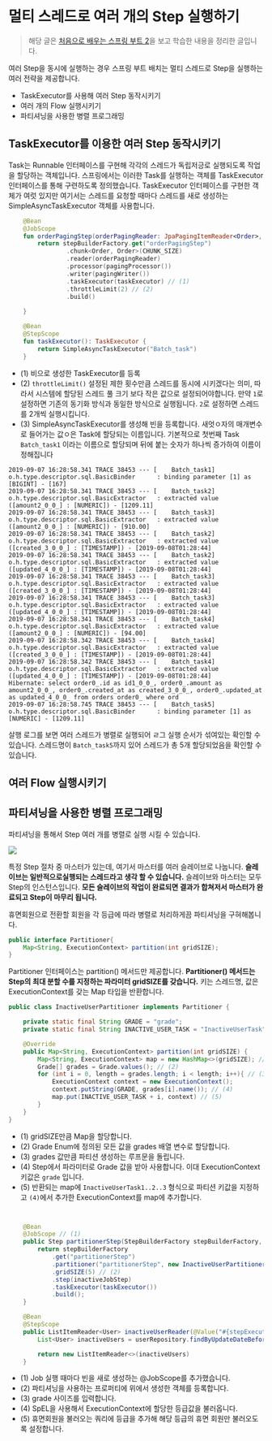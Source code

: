 # 멀티 스레드로 여러 개의 Step 실행하기

> 해당 글은 [처음으로 배우는 스프링 부트 2](http://www.hanbit.co.kr/store/books/look.php?p_code=B4458049183)을 보고 학습한 내용을 정리한 글입니다.

여러 Step을 동시에 실행하는 경우 스프링 부트 배치는 멀티 스레드로 Step을 실행하는 여러 전략을 제공합니다.

* TaskExecutor를 사용해 여러 Step 동작시키기
* 여러 개의 Flow 실행시키기
* 파티셔닝을 사용한 병렬 프로그래밍

## TaskExecutor를 이용한 여러 Step 동작시키기

Task는 Runnable 인터페이스를 구현해 각각의 스레드가 독립저긍로 실행되도록 작업을 할당하는 객체입니다. 스프링에서는 이러한 Task를 실행하는 객체를 TaskExecutor 인터페이스를 통해 구련하도록 정의했습니다. TaskExecutor
인터페이스를 구현한 객체가 여럿 있지만 여기서는 스레드를 요청할 때마다 스레드를 새로 생성하는 SimpleAsyncTaskExecutor 객체를 사용합니다.

```kotlin
    @Bean
    @JobScope
    fun orderPagingStep(orderPagingReader: JpaPagingItemReader<Order>, taskExecutor: TaskExecutor): Step {
        return stepBuilderFactory.get("orderPagingStep")
                .chunk<Order, Order>(CHUNK_SIZE)
                .reader(orderPagingReader)
                .processor(pagingProcessor())
                .writer(pagingWriter())
                .taskExecutor(taskExecutor) // (1)
                .throttleLimit(2) // (2)
                .build()
                
    }

    @Bean
    @StepScope
    fun taskExecutor(): TaskExecutor {
        return SimpleAsyncTaskExecutor("Batch_task")
    }


```

* (1) 비으로 생성한 TaskExecutor를 등록
* (2) `throttleLimit()` 설정된 제한 횟수만큼 스레드를 동시에 시키겠다는 의미, 따라서 시스템에 할당된 스레드 풀 크기 보다 작은 값으로 설정되어야합니다. 만약 `1`로 설정하면 기존의 동기화 방식과 동일한 방식으로
  실행됩니다. `2`로 설정하면 스레드를 2개씩 실행시킵니다.
* (3) SimpleAsyncTaskExecutor를 생성해 빈을 등록합니다. 새엇ㅇ자의 매개변수로 들어가는 값ㅇ은 Task에 할당되는 이름입니다. 기본적으로 첫번째 Task `Batch_task1` 이라는 이름으로 할당되며 뒤에 붙는 숫자가 하나씩
  증가하여 이름이 정해집니다

```
2019-09-07 16:28:58.341 TRACE 38453 --- [    Batch_task1] o.h.type.descriptor.sql.BasicBinder      : binding parameter [1] as [BIGINT] - [167]
2019-09-07 16:28:58.341 TRACE 38453 --- [    Batch_task2] o.h.type.descriptor.sql.BasicExtractor   : extracted value ([amount2_0_0_] : [NUMERIC]) - [1209.11]
2019-09-07 16:28:58.341 TRACE 38453 --- [    Batch_task3] o.h.type.descriptor.sql.BasicExtractor   : extracted value ([amount2_0_0_] : [NUMERIC]) - [910.00]
2019-09-07 16:28:58.341 TRACE 38453 --- [    Batch_task2] o.h.type.descriptor.sql.BasicExtractor   : extracted value ([created_3_0_0_] : [TIMESTAMP]) - [2019-09-08T01:28:44]
2019-09-07 16:28:58.341 TRACE 38453 --- [    Batch_task2] o.h.type.descriptor.sql.BasicExtractor   : extracted value ([updated_4_0_0_] : [TIMESTAMP]) - [2019-09-08T01:28:44]
2019-09-07 16:28:58.341 TRACE 38453 --- [    Batch_task3] o.h.type.descriptor.sql.BasicExtractor   : extracted value ([created_3_0_0_] : [TIMESTAMP]) - [2019-09-08T01:28:44]
2019-09-07 16:28:58.341 TRACE 38453 --- [    Batch_task3] o.h.type.descriptor.sql.BasicExtractor   : extracted value ([updated_4_0_0_] : [TIMESTAMP]) - [2019-09-08T01:28:44]
2019-09-07 16:28:58.341 TRACE 38453 --- [    Batch_task4] o.h.type.descriptor.sql.BasicExtractor   : extracted value ([amount2_0_0_] : [NUMERIC]) - [94.00]
2019-09-07 16:28:58.342 TRACE 38453 --- [    Batch_task4] o.h.type.descriptor.sql.BasicExtractor   : extracted value ([created_3_0_0_] : [TIMESTAMP]) - [2019-09-08T01:28:44]
2019-09-07 16:28:58.342 TRACE 38453 --- [    Batch_task4] o.h.type.descriptor.sql.BasicExtractor   : extracted value ([updated_4_0_0_] : [TIMESTAMP]) - [2019-09-08T01:28:44]
Hibernate: select order0_.id as id1_0_0_, order0_.amount as amount2_0_0_, order0_.created_at as created_3_0_0_, order0_.updated_at as updated_4_0_0_ from orders order0_ where ord
2019-09-07 16:28:58.745 TRACE 38453 --- [    Batch_task5] o.h.type.descriptor.sql.BasicBinder      : binding parameter [1] as [NUMERIC] - [1209.11]
```

살행 로그를 보면 여러 스레드가 병렬로 실행되어 ㄹ그 실행 순서가 섞여있는 확인할 수있습니다. 스레드명이 `Batch_task5`까지 있어 스레드가 총 5개 할당되었음을 확인할 수있습니다.

## 여러 Flow 실행시키기

## 파티셔닝을 사용한 병렬 프로그래밍

파티셔닝을 통해서 Step 여러 개를 병렬로 실행 시킬 수 있습니다.

![](https://raw.githubusercontent.com/cheese10yun/TIL/master/assets/batch-partitioner.png)

특정 Step 절차 중 마스터가 있는데, 여기서 마스터를 여러 슬레이브로 나눕니다. **슬레이브는 일반적으로실행되는 스레드라고 생각 할 수 있습니다.** 슬레이브와 마스터는 모두 Step의 인스턴스입니다. **모든 슬레이브의 작업이 완료되면 결과가
합쳐저서 마스터가 완료되고 Step이 마무리 됩니다.**

휴면회원으로 전환할 회원을 각 등급에 따라 병렬로 처리하게끔 파티셔닝을 구혀해봅니다.

```java
public interface Partitioner{
    Map<String, ExecutionContext> partition(int gridSIZE);
}
```

Partitioner 인터페이스는 partition() 메서드만 제공합니다. **Partitioner() 메서드는 Step의 최대 분할 수를 지정하는 파라미터 gridSIZE를 갖습니다.** 키는 스레드명, 값은 ExecutionContext를 갖는
Map 타입을 반환합니다.

```java
public class InactiveUserPartitioner implements Partitioner {

    private static final String GRADE = "grade";
    private static final String INACTIVE_USER_TASK = "InactiveUserTask";

    @Override
    public Map<String, ExecutionContext> partition(int gridSIZE) {
        Map<String, ExecutionContext> map = new HashMap<>(gridSIZE); // (1)
        Grade[] grades = Grade.values(); // (2)
        for (int i = 0, length = grades.length; i < length; i++){ // (3)
            ExecutionContext context = new ExecutionContext();
            context.putString(GRADE, grades[i].name()); // (4)
            map.put(INACTIVE_USER_TASK + i, context) // (5)
        }
    }
}
```

* (1) gridSIZE만큼 Map을 할당합니다.
* (2) Grade Enum에 정의된 모든 값을 grades 배열 변수로 할당합니다.
* (3) grades 값만큼 파티션 생성하는 루프문을 돌립니다.
* (4) Step에서 파라미터로 Grade 값을 받아 사용합니다. 이대 ExecutionContext 키값은 `grade` 입니다.
* (5) 반환되는 map에 `InactiveUserTask1..2..3` 형식으로 파티션 키값을 지정하고 `(4)`에서 추가한 ExecutionContext를 map에 추가합니다.

```java


    @Bean
    @JobScope // (1)
    public Step partitionerStep(StepBuilderFactory stepBuilderFactory, Step inactiveJobStep) {
        return stepBuilderFactory
            .get("partitionerStep")
            .partitioner("partitionerStep", new InactiveUserPartitioner())
            .gridSIZE(5) // (2)
            .step(inactiveJobStep)
            .taskExecutor(taskExecutor())
            .build();
    }

    @Bean
    @StepScope
    public ListItemReader<User> inactiveUserReader(@Value("#{stepExecutionContext[grade]}") String grade, UserRepository userRepository) { // (4)
        List<User> inactiveUsers = userRepository.findByUpdateDateBeforeAndStatusEqualsAndGradeEquals(LocldaDateTime.now().minuYeaer(1), UserStatus.Active, Grade.valueOf(grade)); // (5)

        return new ListItemReader<>(inactiveUsers)
    }
```

* (1) Job 실행 때마다 빈을 새로 생성하는 @JobScope를 추가했습니다.
* (2) 파티셔닝을 사용하는 프로퍼티에 위에서 생성한 객체를 등록합니다.
* (3) grade 사이즈를 입력합니다.
* (4) SpEL을 사용해서 ExecutionContext에 할당한 등급값을 불러옵니다.
* (5) 휴면회원을 불러오는 쿼리에 등급을 추가해 해당 등급의 휴면 회원만 불러오도록 설정합니다.